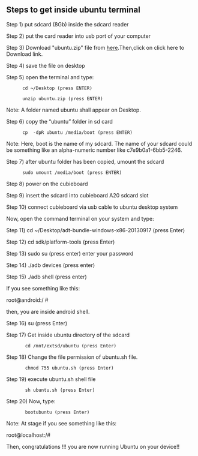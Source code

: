 Steps to get inside ubuntu terminal
-----------------------------------

Step 1) put sdcard (8Gb) inside the sdcard reader

Step 2) put the card reader into usb port of your computer

Step 3) Download "ubuntu.zip" file from [here].Then,click on click here to Download link.

Step 4) save the file on desktop

Step 5) open the terminal and type:

	      cd ~/Desktop (press ENTER)

	      unzip ubuntu.zip (press ENTER)

Note: A folder named ubuntu shall appear on Desktop.

Step 6) copy the “ubuntu” folder in sd card

	      cp  -dpR ubuntu /media/boot (press ENTER)

Note: Here, boot is the name of my sdcard. The name of your sdcard could be something like an alpha-numeric number like c7e9b0a1-6bb5-2246. 

Step 7) after ubuntu folder has been copied, umount the sdcard

	      sudo umount /media/boot (press ENTER)

Step 8) power on the cubieboard

Step 9) insert the sdcard into cubieboard A20 sdcard slot

Step 10) connect cubieboard via usb cable to ubuntu desktop system

Now, open the command terminal on your system and type:

Step 11) cd ~/Desktop/adt-bundle-windows-x86-20130917 (press Enter)

Step 12) cd sdk/platform-tools (press Enter)

Step 13) sudo su (press enter)
	       enter your password

Step 14) ./adb devices (press enter)

Step 15) ./adb shell (press enter)

If you see something like this:

root@android:/ #

then, you are inside android shell.

Step 16) su (press Enter)

Step 17) Get inside ubuntu directory of the sdcard

	       cd /mnt/extsd/ubuntu (press Enter)

Step 18) Change the file permission of ubuntu.sh file.

	       chmod 755 ubuntu.sh (press Enter)

Step 19) execute ubuntu.sh shell file

	       sh ubuntu.sh (press Enter)

Step 20) Now, type:

	       bootubuntu (press Enter)

Note: At stage if you see something like this:

root@localhost:/#

Then, congratulations !!! you are now running Ubuntu on your device!!


[here]: http://mirror22.downloadandroidrom.com/download/AndroidUbuntu/ubuntu.zip?token=841322312
